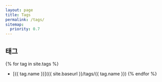 ```yaml
---
layout: page
title: Tags
permalink: /tags/
sitemap:
  priority: 0.7
---
```


## 태그

{% for tag in site.tags %}
* [{{ tag.name }}]({{ site.baseurl }}/tags/{{ tag.name }})
{% endfor %}
